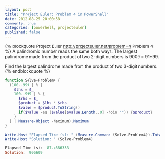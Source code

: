 ```yaml
---
layout: post
title: "Project Euler: Problem 4 in PowerShell"
date: 2012-08-25 20:00:58
comments: true
categories: [powerhell, projecteuler]
published: false
---
```

{% blockquote Project Euler http://projecteuler.net/problem=4 Problem 4 %}
A palindromic number reads the same both ways. The largest palindrome made from the product of two 2-digit numbers is 9009 = 91*99.

Find the largest palindrome made from the product of two 3-digit numbers.
{% endblockquote %}

``` ps1
function Solve-Problem4 {
  (100..999 | % {
    $lhs = $_
    100..999 | % {
      $rhs = $_
      $product = $lhs * $rhs
      $value = $product.ToString()
      if($value -eq ($value[$value.Length..0] -join "")) {$product}
    }
  } | Measure-Object -Maximum).Maximum
}

Write-Host "Elapsed Time (s): " (Measure-Command {Solve-Problem4}).TotalSeconds
Write-Host "Solution: " (Solve-Problem4)

Elapsed Time (s):  87.4686333
Solution:  906609
```
